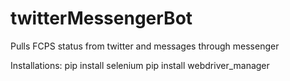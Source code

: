 # twitterMessengerBot
Pulls FCPS status from twitter and messages through messenger

Installations:
  pip install selenium
  pip install webdriver_manager
